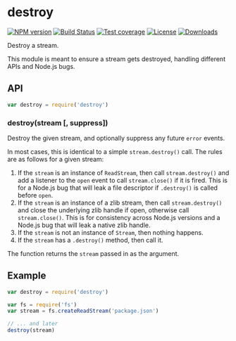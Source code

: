 # destroy

[![NPM version][npm-image]][npm-url]
[![Build Status][github-actions-ci-image]][github-actions-ci-url]
[![Test coverage][coveralls-image]][coveralls-url]
[![License][license-image]][license-url]
[![Downloads][downloads-image]][downloads-url]

Destroy a stream.

This module is meant to ensure a stream gets destroyed, handling different APIs and Node.js bugs.

## API

```js
var destroy = require('destroy')
```

### destroy(stream [, suppress])

Destroy the given stream, and optionally suppress any future `error` events.

In most cases, this is identical to a simple `stream.destroy()` call. The rules are as follows for a
given stream:

1. If the `stream` is an instance of `ReadStream`, then call `stream.destroy()`
   and add a listener to the `open` event to call `stream.close()` if it is fired. This is for a
   Node.js bug that will leak a file descriptor if
   `.destroy()` is called before `open`.
2. If the `stream` is an instance of a zlib stream, then call `stream.destroy()`
   and close the underlying zlib handle if open, otherwise call `stream.close()`. This is for
   consistency across Node.js versions and a Node.js bug that will leak a native zlib handle.
3. If the `stream` is not an instance of `Stream`, then nothing happens.
4. If the `stream` has a `.destroy()` method, then call it.

The function returns the `stream` passed in as the argument.

## Example

```js
var destroy = require('destroy')

var fs = require('fs')
var stream = fs.createReadStream('package.json')

// ... and later
destroy(stream)
```

[npm-image]: https://img.shields.io/npm/v/destroy.svg?style=flat-square

[npm-url]: https://npmjs.org/package/destroy

[github-tag]: http://img.shields.io/github/tag/stream-utils/destroy.svg?style=flat-square

[github-url]: https://github.com/stream-utils/destroy/tags

[coveralls-image]: https://img.shields.io/coveralls/stream-utils/destroy.svg?style=flat-square

[coveralls-url]: https://coveralls.io/r/stream-utils/destroy?branch=master

[license-image]: http://img.shields.io/npm/l/destroy.svg?style=flat-square

[license-url]: LICENSE.md

[downloads-image]: http://img.shields.io/npm/dm/destroy.svg?style=flat-square

[downloads-url]: https://npmjs.org/package/destroy

[github-actions-ci-image]: https://img.shields.io/github/workflow/status/stream-utils/destroy/ci/master?label=ci&style=flat-square

[github-actions-ci-url]: https://github.com/stream-utils/destroy/actions/workflows/ci.yml
